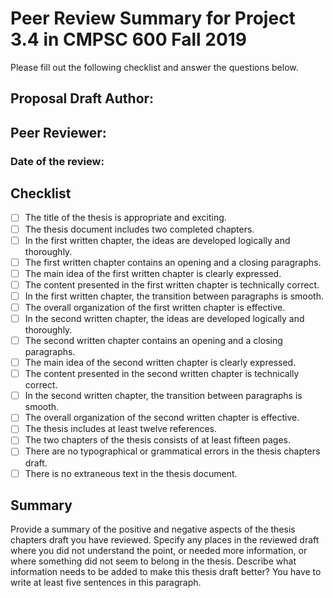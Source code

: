 # Peer Review Summary for Project 3.4 in CMPSC 600 Fall 2019

Please fill out the following checklist and answer the questions below.

## Proposal Draft Author:
## Peer Reviewer:
### Date of the review:

## Checklist
- [ ] The title of the thesis is appropriate and exciting.
- [ ] The thesis document includes two completed chapters.
- [ ] In the first written chapter, the ideas are developed logically and thoroughly.
- [ ] The first written chapter contains an opening and a closing paragraphs.
- [ ] The main idea of the first written chapter is clearly expressed.
- [ ] The content presented in the first written chapter is technically correct.
- [ ] In the first written chapter, the transition between paragraphs is smooth.
- [ ] The overall organization of the first written chapter is effective.
- [ ] In the second written chapter, the ideas are developed logically and thoroughly.
- [ ] The second written chapter contains an opening and a closing paragraphs.
- [ ] The main idea of the second written chapter is clearly expressed.
- [ ] The content presented in the second written chapter is technically correct.
- [ ] In the second written chapter, the transition between paragraphs is smooth.
- [ ] The overall organization of the second written chapter is effective.
- [ ] The thesis includes at least twelve references.
- [ ] The two chapters of the thesis consists of at least fifteen pages.
- [ ] There are no typographical or grammatical errors in the thesis chapters draft.
- [ ] There is no extraneous text in the thesis document.

## Summary

Provide a summary of the positive and negative aspects of the thesis chapters draft you have reviewed. Specify any places in the reviewed draft where you did not understand the point, or needed more information, or where something did not seem to belong in the thesis. Describe what  information needs to be added to make this thesis draft better? You have to write at least five sentences in this paragraph.

